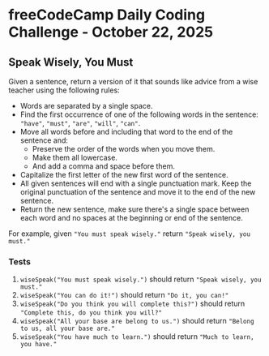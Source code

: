 # freeCodeCamp Daily Coding Challenge - October 22, 2025

## Speak Wisely, You Must

Given a sentence, return a version of it that sounds like advice from a wise teacher using the following rules:

* Words are separated by a single space.
* Find the first occurrence of one of the following words in the sentence: `"have"`, `"must"`, `"are"`, `"will"`, `"can"`.
* Move all words before and including that word to the end of the sentence and:
	* Preserve the order of the words when you move them.
	* Make them all lowercase.
	* And add a comma and space before them.
* Capitalize the first letter of the new first word of the sentence.
* All given sentences will end with a single punctuation mark. Keep the original punctuation of the sentence and move it to the end of the new sentence.
* Return the new sentence, make sure there's a single space between each word and no spaces at the beginning or end of the sentence.

For example, given `"You must speak wisely."` return `"Speak wisely, you must."`

### Tests

1. `wiseSpeak("You must speak wisely.")` should return `"Speak wisely, you must."`
2. `wiseSpeak("You can do it!")` should return `"Do it, you can!"`
3. `wiseSpeak("Do you think you will complete this?")` should return `"Complete this, do you think you will?"`
4. `wiseSpeak("All your base are belong to us.")` should return `"Belong to us, all your base are."`
5. `wiseSpeak("You have much to learn.")` should return `"Much to learn, you have."`